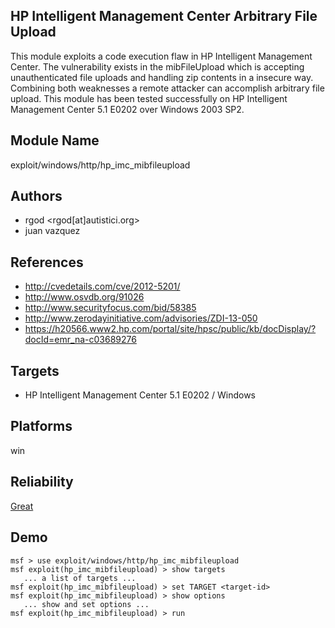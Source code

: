 ## HP Intelligent Management Center Arbitrary File Upload

This module exploits a code execution flaw in HP Intelligent 
Management Center. The vulnerability exists in the 
mibFileUpload which is accepting unauthenticated file 
uploads and handling zip contents in a insecure way. 
Combining both weaknesses a remote attacker can accomplish 
arbitrary file upload. This module has been tested 
successfully on HP Intelligent Management Center 5.1 E0202 
over Windows 2003 SP2.


## Module Name
exploit/windows/http/hp_imc_mibfileupload

## Authors
* rgod <rgod[at]autistici.org>
* juan vazquez


## References
* http://cvedetails.com/cve/2012-5201/
* http://www.osvdb.org/91026
* http://www.securityfocus.com/bid/58385
* http://www.zerodayinitiative.com/advisories/ZDI-13-050
* https://h20566.www2.hp.com/portal/site/hpsc/public/kb/docDisplay/?docId=emr_na-c03689276



## Targets
* HP Intelligent Management Center 5.1 E0202 / Windows


## Platforms
win

## Reliability
[Great](https://github.com/rapid7/metasploit-framework/wiki/Exploit-Ranking)

## Demo

```
msf > use exploit/windows/http/hp_imc_mibfileupload
msf exploit(hp_imc_mibfileupload) > show targets
   ... a list of targets ...
msf exploit(hp_imc_mibfileupload) > set TARGET <target-id>
msf exploit(hp_imc_mibfileupload) > show options
   ... show and set options ...
msf exploit(hp_imc_mibfileupload) > run
```
    
    